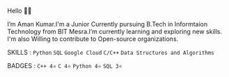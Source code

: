 Hello 👋🏽

I’m Aman Kumar.I'm a Junior Currently  pursuing B.Tech in Informtaion Technology from BIT Mesra.I’m currently learning and exploring new skills.
I'm also Willing to contribute to Open-source organizations.

SKILLS : `Python` `SQL` `Google Cloud` `C/C++` `Data Structures and Algorithms`

BADGES :  `C++ 4⭐` `C 4⭐` `Python 4⭐` `SQL 3⭐` 
                             

<!---
Assassin0001/Assassin0001 is a ✨ special ✨ repository because its `README.md` (this file) appears on your GitHub profile.
You can click the Preview link to take a look at your changes.
--->
